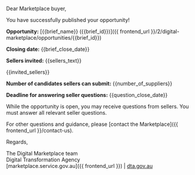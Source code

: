 Dear Marketplace buyer,  
  
You have successfully published your opportunity!  
  
**Opportunity:** [{{brief_name}} ({{brief_id}})]({{ frontend_url }}/2/digital-marketplace/opportunities/{{brief_id}})
  
**Closing date:** {{brief_close_date}}  
  
**Sellers invited:** {{sellers_text}}  
  
{{invited_sellers}}  
  
**Number of candidates sellers can submit:** {{number_of_suppliers}}  
  
**Deadline for answering seller questions:** {{question_close_date}}  
  
While the opportunity is open, you may receive questions from sellers. You must answer all relevant seller questions.  
  
For other questions and guidance, please [contact the Marketplace]({{ frontend_url }}/contact-us).  
  
Regards,  
  
The Digital Marketplace team  
Digital Transformation Agency  
[marketplace.service.gov.au]({{ frontend_url }}) | [dta.gov.au](https://dta.gov.au)
